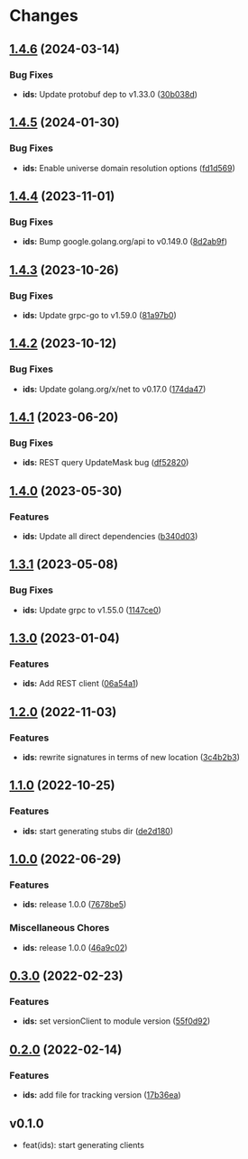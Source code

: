 # Changes


## [1.4.6](https://github.com/googleapis/google-cloud-go/compare/ids/v1.4.5...ids/v1.4.6) (2024-03-14)


### Bug Fixes

* **ids:** Update protobuf dep to v1.33.0 ([30b038d](https://github.com/googleapis/google-cloud-go/commit/30b038d8cac0b8cd5dd4761c87f3f298760dd33a))

## [1.4.5](https://github.com/googleapis/google-cloud-go/compare/ids/v1.4.4...ids/v1.4.5) (2024-01-30)


### Bug Fixes

* **ids:** Enable universe domain resolution options ([fd1d569](https://github.com/googleapis/google-cloud-go/commit/fd1d56930fa8a747be35a224611f4797b8aeb698))

## [1.4.4](https://github.com/googleapis/google-cloud-go/compare/ids/v1.4.3...ids/v1.4.4) (2023-11-01)


### Bug Fixes

* **ids:** Bump google.golang.org/api to v0.149.0 ([8d2ab9f](https://github.com/googleapis/google-cloud-go/commit/8d2ab9f320a86c1c0fab90513fc05861561d0880))

## [1.4.3](https://github.com/googleapis/google-cloud-go/compare/ids/v1.4.2...ids/v1.4.3) (2023-10-26)


### Bug Fixes

* **ids:** Update grpc-go to v1.59.0 ([81a97b0](https://github.com/googleapis/google-cloud-go/commit/81a97b06cb28b25432e4ece595c55a9857e960b7))

## [1.4.2](https://github.com/googleapis/google-cloud-go/compare/ids/v1.4.1...ids/v1.4.2) (2023-10-12)


### Bug Fixes

* **ids:** Update golang.org/x/net to v0.17.0 ([174da47](https://github.com/googleapis/google-cloud-go/commit/174da47254fefb12921bbfc65b7829a453af6f5d))

## [1.4.1](https://github.com/googleapis/google-cloud-go/compare/ids/v1.4.0...ids/v1.4.1) (2023-06-20)


### Bug Fixes

* **ids:** REST query UpdateMask bug ([df52820](https://github.com/googleapis/google-cloud-go/commit/df52820b0e7721954809a8aa8700b93c5662dc9b))

## [1.4.0](https://github.com/googleapis/google-cloud-go/compare/ids/v1.3.1...ids/v1.4.0) (2023-05-30)


### Features

* **ids:** Update all direct dependencies ([b340d03](https://github.com/googleapis/google-cloud-go/commit/b340d030f2b52a4ce48846ce63984b28583abde6))

## [1.3.1](https://github.com/googleapis/google-cloud-go/compare/ids/v1.3.0...ids/v1.3.1) (2023-05-08)


### Bug Fixes

* **ids:** Update grpc to v1.55.0 ([1147ce0](https://github.com/googleapis/google-cloud-go/commit/1147ce02a990276ca4f8ab7a1ab65c14da4450ef))

## [1.3.0](https://github.com/googleapis/google-cloud-go/compare/ids/v1.2.0...ids/v1.3.0) (2023-01-04)


### Features

* **ids:** Add REST client ([06a54a1](https://github.com/googleapis/google-cloud-go/commit/06a54a16a5866cce966547c51e203b9e09a25bc0))

## [1.2.0](https://github.com/googleapis/google-cloud-go/compare/ids/v1.1.0...ids/v1.2.0) (2022-11-03)


### Features

* **ids:** rewrite signatures in terms of new location ([3c4b2b3](https://github.com/googleapis/google-cloud-go/commit/3c4b2b34565795537aac1661e6af2442437e34ad))

## [1.1.0](https://github.com/googleapis/google-cloud-go/compare/ids/v1.0.0...ids/v1.1.0) (2022-10-25)


### Features

* **ids:** start generating stubs dir ([de2d180](https://github.com/googleapis/google-cloud-go/commit/de2d18066dc613b72f6f8db93ca60146dabcfdcc))

## [1.0.0](https://github.com/googleapis/google-cloud-go/compare/ids/v0.3.0...ids/v1.0.0) (2022-06-29)


### Features

* **ids:** release 1.0.0 ([7678be5](https://github.com/googleapis/google-cloud-go/commit/7678be543d9130dcd8fc4147608a10b70faef44e))


### Miscellaneous Chores

* **ids:** release 1.0.0 ([46a9c02](https://github.com/googleapis/google-cloud-go/commit/46a9c0272df702f3327bc452e82fd9caa386c6c3))

## [0.3.0](https://github.com/googleapis/google-cloud-go/compare/ids/v0.2.0...ids/v0.3.0) (2022-02-23)


### Features

* **ids:** set versionClient to module version ([55f0d92](https://github.com/googleapis/google-cloud-go/commit/55f0d92bf112f14b024b4ab0076c9875a17423c9))

## [0.2.0](https://github.com/googleapis/google-cloud-go/compare/ids/v0.1.0...ids/v0.2.0) (2022-02-14)


### Features

* **ids:** add file for tracking version ([17b36ea](https://github.com/googleapis/google-cloud-go/commit/17b36ead42a96b1a01105122074e65164357519e))

## v0.1.0

- feat(ids): start generating clients

